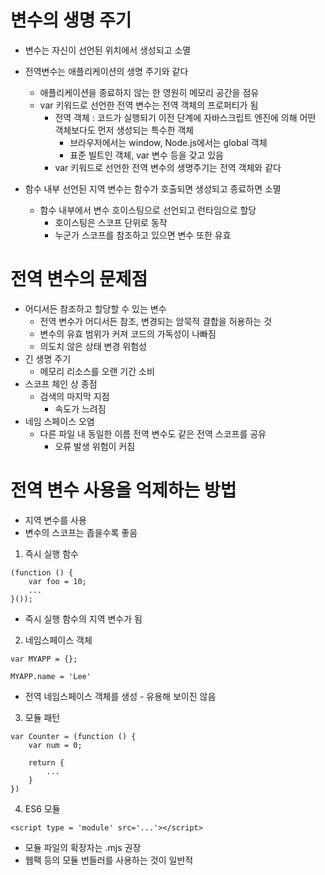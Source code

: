 # 변수의 생명 주기

-   변수는 자신이 선언된 위치에서 생성되고 소멸
-   전역변수는 애플리케이션의 생명 주기와 같다

    -   애플리케이션을 종료하지 않는 한 영원히 메모리 공간을 점유
    -   var 키워드로 선언한 전역 변수는 전역 객체의 프로퍼티가 됨
        -   전역 객체 : 코드가 실행되기 이전 단계에 자바스크립트 엔진에 의해 어떤 객체보다도 먼저 생성되는 특수한 객체
            -   브라우저에서는 window, Node.js에서는 global 객체
            -   표준 빌트인 객체, var 변수 등을 갖고 있음
        -   var 키워드로 선언한 전역 변수의 생명주기는 전역 객체와 같다

-   함수 내부 선언된 지역 변수는 함수가 호출되면 생성되고 종료하면 소멸
    -   함수 내부에서 변수 호이스팅으로 선언되고 런타임으로 할당
        -   호이스팅은 스코프 단위로 동작
        -   누군가 스코프를 참조하고 있으면 변수 또한 유효

# 전역 변수의 문제점

-   어디서든 참조하고 할당할 수 있는 변수
    -   전역 변수가 어디서든 참조, 변경되는 암묵적 결합을 허용하는 것
    -   변수의 유효 범위가 커져 코드의 가독성이 나빠짐
    -   의도치 않은 상태 변경 위험성
-   긴 생명 주기
    -   메모리 리소스를 오랜 기간 소비
-   스코프 체인 상 종점
    -   검색의 마지막 지점
        -   속도가 느려짐
-   네임 스페이스 오염
    -   다른 파일 내 동일한 이름 전역 변수도 같은 전역 스코프를 공유
        -   오류 발생 위험이 커짐

# 전역 변수 사용을 억제하는 방법

-   지역 변수를 사용
-   변수의 스코프는 좁을수록 좋음

1.  즉시 실행 함수

```
(function () {
    var foo = 10;
    ...
}());
```

-   즉시 실행 함수의 지역 변수가 됨

2.  네임스페이스 객체

```
var MYAPP = {};

MYAPP.name = 'Lee'
```

-   전역 네임스페이스 객체를 생성 - 유용해 보이진 않음

3.  모듈 패턴

```
var Counter = (function () {
    var num = 0;

    return {
        ...
    }
})
```

4.  ES6 모듈

```
<script type = 'module' src='...'></script>
```

-   모듈 파일의 확장자는 .mjs 권장
-   웹팩 등의 모듈 번들러를 사용하는 것이 일반적
